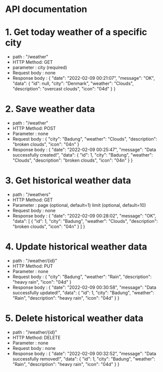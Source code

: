 # API documentation

# 1. Get today weather of a specific city
* path : "/weather"
* HTTP Method: GET
* parameter : 
    city (required)
* Request body : none
* Response body :
    {
        "date": "2022-02-09 00:21:07",
        "message": "OK",
        "data": {
            "id": null,
            "city": "Denmark",
            "weather": "Clouds",
            "description": "overcast clouds",
            "icon": "04d"
        }
    }

# 2. Save weather data
* path : "/weather"
* HTTP Method: POST
* Parameter : none
* Request body :
    {
        "city": "Badung",
        "weather": "Clouds",
        "description": "broken clouds",
        "icon": "04n"
    }
* Response body :
    {
        "date": "2022-02-09 00:25:47",
        "message": "Data successfully created!",
        "data": {
            "id": 1,
            "city": "Badung",
            "weather": "Clouds",
            "description": "broken clouds",
            "icon": "04n"
        }
    }

# 3. Get historical weather data
* path : "/weathers"
* HTTP Method: GET
* Parameter : 
    page (optional, default=1)
    limit (optional, default=10)
* Request body : none
* Response body :
    {
        "date": "2022-02-09 00:28:02",
        "message": "OK",
        "data": [
            {
                "id": 1,
                "city": "Badung",
                "weather": "Clouds",
                "description": "broken clouds",
                "icon": "04n"
            }
        ]
    }

# 4. Update historical weather data
* path : "/weather/{id}"
* HTTP Method: PUT
* Parameter : none
* Request body : 
    {
        "city": "Badung",
        "weather": "Rain",
        "description": "heavy rain",
        "icon": "04d"
    }
* Response body :
    {
        "date": "2022-02-09 00:30:58",
        "message": "Data successfully updated!",
        "data": {
            "id": 1,
            "city": "Badung",
            "weather": "Rain",
            "description": "heavy rain",
            "icon": "04d"
        }
    }

# 5. Delete historical weather data
* path : "/weather/{id}"
* HTTP Method: DELETE
* Parameter : none
* Request body : none
* Response body :
    {
        "date": "2022-02-09 00:32:52",
        "message": "Data successfully removed!",
        "data": {
            "id": 1,
            "city": "Badung",
            "weather": "Rain",
            "description": "heavy rain",
            "icon": "04d"
        }
    }